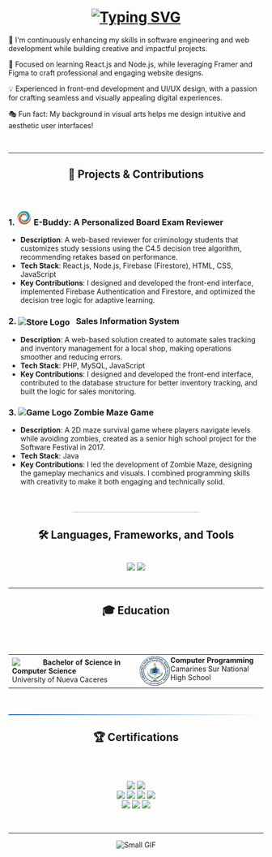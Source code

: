 <h1 align="center">
    <a href="https://git.io/typing-svg">
  <img src="https://readme-typing-svg.herokuapp.com?font=Space+Mono&size=25&duration=3000&pause=1000&color=11DAFF&center=true&width=590&height=100&lines=%F0%9F%91%8B+Hi%2C+I%E2%80%99m+Antonio+Abias+Jr.%2C;An+aspiring+Software+Engineer.;Let%E2%80%99s+connect+%E2%80%94+I%E2%80%99m+open+to+new+opportunities!&size=25&size=25&size=20" alt="Typing SVG" />
</a>
</h1>

<div>
    
   🚀 I'm continuously enhancing my skills in software engineering and web development while building creative and impactful projects.
    
   🎨 Focused on learning React.js and Node.js, while leveraging Framer and Figma to craft professional and engaging website designs.
   
   💡 Experienced in front-end development and UI/UX design, with a passion for crafting seamless and visually appealing digital experiences.
   
   🎭 Fun fact: My background in visual arts helps me design intuitive and aesthetic user interfaces!
</div>
<br/>
<hr/>



<h2 align="center">🎯 Projects & Contributions</h2>
<br/>
<div>
  
### 1. **<img src="e-buddy.png" alt="E-Buddy Logo" width="30" height="30"/> E-Buddy: A Personalized Board Exam Reviewer**
  
- **Description**: A web-based reviewer for criminology students that customizes study sessions using the C4.5 decision tree algorithm, recommending retakes based on performance.
- **Tech Stack**: React.js, Node.js, Firebase (Firestore), HTML, CSS, JavaScript
- **Key Contributions**: I designed and developed the front-end interface, implemented Firebase Authentication and Firestore, and optimized the decision tree logic for adaptive learning.

### 2. **<img src="https://megaproplus.com/wp-content/uploads/2024/03/mp.png" alt="Store Logo" width="27" height="27" style="vertical-align: middle; margin-right: 8px;"/> Sales Information System**

- **Description**: A web-based solution created to automate sales tracking and inventory management for a local shop, making operations smoother and reducing errors.
- **Tech Stack**: PHP, MySQL, JavaScript
- **Key Contributions**: I designed and developed the front-end interface, contributed to the database structure for better inventory tracking, and built the logic for sales monitoring.

### 3. **<img src="https://cdn-icons-png.flaticon.com/256/11892/11892377.png" alt="Game Logo" width="30" height="30"/> Zombie Maze Game**

- **Description**: A 2D maze survival game where players navigate levels while avoiding zombies, created as a senior high school project for the Software Festival in 2017.
- **Tech Stack**: Java
- **Key Contributions**: I led the development of Zombie Maze, designing the gameplay mechanics and visuals. I combined programming skills with creativity to make it both engaging and technically solid.
  
</div>
<br/>
<hr style="width: 50%; border: none; height: 1px; background-color: #ccc; margin: 20px auto;" />




<h2 align="center">🛠️ Languages, Frameworks, and Tools</h2>

<br/>
<div align="center">
  <img src="https://skillicons.dev/icons?i=java,c,python,cpp,javascript,php,dart,html,css,jquery,nodejs,react,bootstrap" />
  <img src="https://skillicons.dev/icons?i=firebase,mysql,eclipse,github,visualstudio,vscode,aws,gcp,windows,powershell,npm,twitter,linkedin,figma" /><br>
</div>
<br/>
<hr/>



<h2 align="center">🎓 Education </h2>
<br/>
<br/>
<div align="center">
    <table width="100%">
      <tr>
        <td width="50%" valign="middle">
          <img src="https://unc.neolms.eu/files/86109/1200px-University_of_Nueva_Caceres_Seal(6).png?lmsauth=0d3e8d79854064302d3a29dc0243b9cba24f367f" width="60" align="left" style="margin-right: 1px;">
          <strong>Bachelor of Science in Computer Science</strong><br>
          University of Nueva Caceres  
        </td>
        <td width="50%" valign="middle">
          <img src="shs.png" width="60" align="left" style="margin-right: 1px;">
          <strong>Computer Programming</strong><br>
          Camarines Sur National High School  
        </td>
      </tr>
    </table>
</div>
<br/>
<hr style="border: none; height: 2px; background: linear-gradient(to right, #007BFF, #ffffff); margin: 20px 0;" />




<h2 align="center">🏆 Certifications</h2>
<br/>
<br/>
<div align="center">
    <p align="center">
        <a href="https://www.credly.com/badges/ff7d733e-0bc4-4eb4-8b24-334cb765520b/public_url"><img src="https://images.credly.com/images/af8c6b4e-fc31-47c4-8dcb-eb7a2065dc5b/twitter_thumb_201604_I2CS__1_.png" width="80" /></a>
        <a href="https://www.credly.com/badges/d276c12b-93ca-432c-93cf-939194450f2e/public_url"><img src="https://images.credly.com/size/340x340/images/cef82b2e-970a-4318-8e59-c3e26b7f5c19/image.png" width="80" /></a>
        <br/>
        <a href="https://www.credly.com/badges/2a9504f4-4647-4427-8b8c-ec729b1670e3/public_url"><img src="https://images.credly.com/size/340x340/images/73e4a58b-a8ef-41a3-a7db-9183dd269882/image.png" width="80" /></a>
        <a href="https://www.credly.com/badges/86272c73-d6fc-45bb-be5c-4775f3d5942c/public_url"><img src="https://images.credly.com/size/340x340/images/fa80f3f2-0383-4d44-8c14-099e2eb3be36/image.png" width="80" /></a>
        <a href="https://www.credly.com/badges/cb1341ea-775d-489f-8149-da2f35459e15/public_url"><img src="https://images.credly.com/size/340x340/images/2f7b0627-48a0-4894-8d46-3245bdfe0463/image.png" width="80" /></a>
        <a href="https://www.credly.com/badges/a15d5924-0d8a-4b89-ab2b-e46c6e03c64d/public_url"><img src="https://images.credly.com/size/340x340/images/119182cf-ca68-495a-a415-bff62dfdcc7e/image.png" width="80" /></a>
        <br/>
        <a href="https://www.sololearn.com/certificates/CT-3IAYESW6"><img src="https://api2.sololearn.com/v2/certificates/CT-3IAYESW6/image/jpg?t=638455748691031950" width="80" /></a>   
        <a href="https://www.sololearn.com/certificates/CT-EZI6DR5D"><img src="https://api2.sololearn.com/v2/certificates/CT-EZI6DR5D/image/jpg?t=638422726540805970" width="80" / ></a>
        <a href="https://www.sololearn.com/certificates/CT-LMZMC23U"><img src="https://api2.sololearn.com/v2/certificates/CT-LMZMC23U/image/jpg?t=638755188080910400" width="80" /></a>
        <br/>
    </p>
</div>
<br/>
<hr/>

<div align="center">
    <img src="https://media2.giphy.com/media/kIqoOwOEurUpArjFkn/200w.gif" width="75" height="75" alt="Small GIF"/>
    <!--<img src="https://www.pkparaiso.com/imagenes/espada_escudo/sprites/animados-gigante/yamper.gif" width="25" height="30" alt="Yamper GIF"/>-->
</div>

<!--
<h2>⚡ Stats</h2>
<br/>
<div align="center">
  <img width=390 src="https://github-readme-stats.vercel.app/api?username=antonioabias&count_private=true&show_icons=true&theme=react&rank_icon=github&border_radius=10" alt="readme stats" />
</div>
<br/><br/>
<hr/>
<br/>
-->
